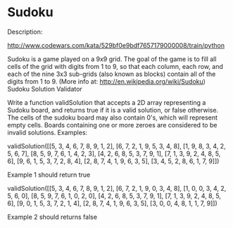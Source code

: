 # Sudoku

Description:

http://www.codewars.com/kata/529bf0e9bdf7657179000008/train/python

Sudoku is a game played on a 9x9 grid. The goal of the game is to fill all cells of the grid with digits from 1 to 9, so that each column, each row, and each of the nine 3x3 sub-grids (also known as blocks) contain all of the digits from 1 to 9.
(More info at: http://en.wikipedia.org/wiki/Sudoku)
Sudoku Solution Validator

Write a function validSolution that accepts a 2D array representing a Sudoku board, and returns true if it is a valid solution, or false otherwise. The cells of the sudoku board may also contain 0's, which will represent empty cells. Boards containing one or more zeroes are considered to be invalid solutions.
Examples:

validSolution([[5, 3, 4, 6, 7, 8, 9, 1, 2], 
               [6, 7, 2, 1, 9, 5, 3, 4, 8],
               [1, 9, 8, 3, 4, 2, 5, 6, 7],
               [8, 5, 9, 7, 6, 1, 4, 2, 3],
               [4, 2, 6, 8, 5, 3, 7, 9, 1],
               [7, 1, 3, 9, 2, 4, 8, 5, 6],
               [9, 6, 1, 5, 3, 7, 2, 8, 4],
               [2, 8, 7, 4, 1, 9, 6, 3, 5],
               [3, 4, 5, 2, 8, 6, 1, 7, 9]])

Example 1 should return true

validSolution([[5, 3, 4, 6, 7, 8, 9, 1, 2], 
               [6, 7, 2, 1, 9, 0, 3, 4, 8],
               [1, 0, 0, 3, 4, 2, 5, 6, 0],
               [8, 5, 9, 7, 6, 1, 0, 2, 0],
               [4, 2, 6, 8, 5, 3, 7, 9, 1],
               [7, 1, 3, 9, 2, 4, 8, 5, 6],
               [9, 0, 1, 5, 3, 7, 2, 1, 4],
               [2, 8, 7, 4, 1, 9, 6, 3, 5],
               [3, 0, 0, 4, 8, 1, 1, 7, 9]])

Example 2 should returns false

